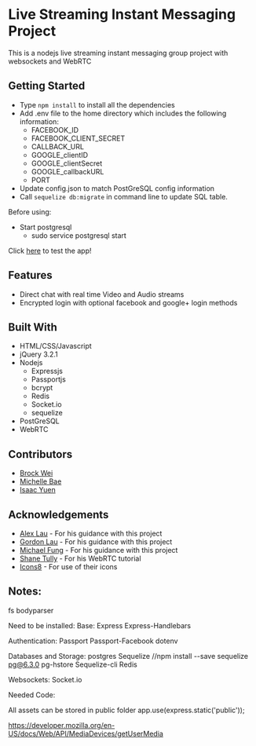 # Live Streaming Instant Messaging Project
This is a nodejs live streaming instant messaging group project with websockets and WebRTC

## Getting Started
 - Type `npm install` to install all the dependencies
 - Add .env file to the home directory which includes the following information:
    - FACEBOOK_ID
    - FACEBOOK_CLIENT_SECRET
    - CALLBACK_URL
    - GOOGLE_clientID
    - GOOGLE_clientSecret
    - GOOGLE_callbackURL
    - PORT
 - Update config.json to match PostGreSQL config information
 - Call `sequelize db:migrate` in command line to update SQL table.

Before using: 
 - Start postgresql
    - sudo service postgresql start

Click [here](https://www.hk-goto.com/) to test the app!

## Features
 - Direct chat with real time Video and Audio streams
 - Encrypted login with optional facebook and google+ login methods

## Built With
 - HTML/CSS/Javascript
 - jQuery 3.2.1
 - Nodejs
    - Expressjs
    - Passportjs
    - bcrypt
    - Redis
    - Socket.io
    - sequelize
 - PostGreSQL
 - WebRTC

## Contributors
 - [Brock Wei](https://brockwei.github.io) 
 - [Michelle Bae](https://github.com/michelleb01)
 - [Isaac Yuen](https://github.com/Isaacwhyuenac)

## Acknowledgements
 - [Alex Lau](https://github.com/alexlau811) - For his guidance with this project
 - [Gordon Lau](https://github.com/gordonlau) - For his guidance with this project
 - [Michael Fung](https://github.com/MICFTK) - For his guidance with this project
 - [Shane Tully](https://shanetully.com/2014/09/a-dead-simple-webrtc-example/) - For his WebRTC tutorial 
 - [Icons8](https://icons8.com/) - For use of their icons


## Notes:
fs
bodyparser


Need to be installed:
Base:
Express
Express-Handlebars

Authentication:
Passport
Passport-Facebook
dotenv

Databases and Storage:
postgres
Sequelize //npm install --save sequelize pg@6.3.0 pg-hstore
Sequelize-cli
Redis

Websockets:
Socket.io

Needed Code:

All assets can be stored in public folder
app.use(express.static('public'));

https://developer.mozilla.org/en-US/docs/Web/API/MediaDevices/getUserMedia
